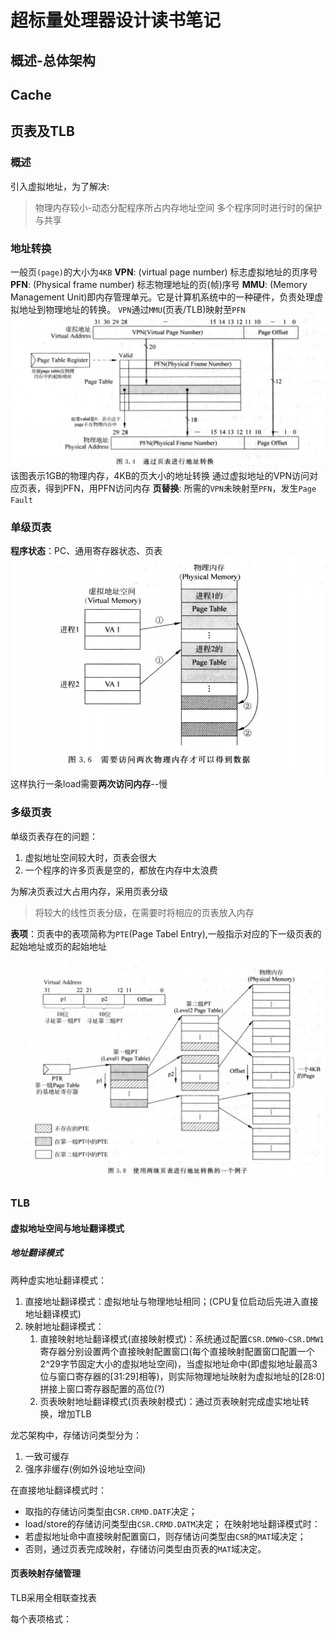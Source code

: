 # 超标量处理器设计读书笔记

## 概述-总体架构

## Cache

## 页表及TLB

### 概述

引入虚拟地址，为了解决:
>物理内存较小-动态分配程序所占内存地址空间
>多个程序同时进行时的保护与共享

### 地址转换

一般页`(page)`的大小为`4KB`
**VPN**: (virtual page number) 标志虚拟地址的页序号
**PFN**: (Physical frame number) 标志物理地址的页(帧)序号
**MMU**: (Memory Management Unit)即内存管理单元。它是计算机系统中的一种硬件，负责处理虚拟地址到物理地址的转换。
`VPN`通过`MMU`(页表/TLB)映射至`PFN`
![](./image/地址转换.jpg)
该图表示1GB的物理内存，4KB的页大小的地址转换
通过虚拟地址的VPN访问对应页表，得到PFN，用PFN访问内存
**页替换**: 所需的`VPN`未映射至`PFN`，发生`Page Fault`

### 单级页表

**程序状态**：PC、通用寄存器状态、页表
![](./image/单级页表.jpg)
这样执行一条load需要**两次访问内存**--慢

### 多级页表

单级页表存在的问题：
1. 虚拟地址空间较大时，页表会很大
2. 一个程序的许多页表是空的，都放在内存中太浪费

为解决页表过大占用内存，采用页表分级
> 将较大的线性页表分级，在需要时将相应的页表放入内存
> 
**表项**：页表中的表项简称为`PTE`(Page Tabel Entry),一般指示对应的下一级页表的起始地址或页的起始地址

![](./image/双级页表的地址转换.jpg)

### TLB

#### 虚拟地址空间与地址翻译模式

##### 地址翻译模式

两种虚实地址翻译模式：
1. 直接地址翻译模式：虚拟地址与物理地址相同；(CPU复位启动后先进入直接地址翻译模式)
2. 映射地址翻译模式：
   1. 直接映射地址翻译模式(直接映射模式)：系统通过配置`CSR.DMW0~CSR.DMW1`寄存器分别设置两个直接映射配置窗口(每个直接映射配置窗口配置一个2^29字节固定大小的虚拟地址空间)，当虚拟地址命中(即虚拟地址最高3位与窗口寄存器的[31:29]相等)，则实际物理地址映射为虚拟地址的[28:0]拼接上窗口寄存器配置的高位(?)
   2. 页表映射地址翻译模式(页表映射模式)：通过页表映射完成虚实地址转换，增加TLB

龙芯架构中，存储访问类型分为：
1. 一致可缓存
2. 强序非缓存(例如外设地址空间)

在直接地址翻译模式时：
* 取指的存储访问类型由`CSR.CRMD.DATF`决定；
* load/store的存储访问类型由`CSR.CRMD.DATM`决定；
在映射地址翻译模式时：
* 若虚拟地址命中直接映射配置窗口，则存储访问类型由`CSR`的`MAT`域决定；
* 否则，通过页表完成映射，存储访问类型由页表的`MAT`域决定。

#### 页表映射存储管理

TLB采用全相联查找表

每个表项格式：

